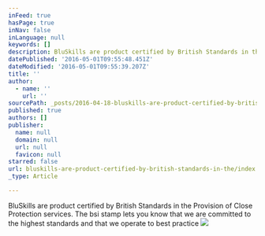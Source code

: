 ```yaml
---
inFeed: true
hasPage: true
inNav: false
inLanguage: null
keywords: []
description: BluSkills are product certified by British Standards in the Provision of Close Protection services. The bsi stamp lets you know that we are committed to the highest standards and that we operate to best practice
datePublished: '2016-05-01T09:55:48.451Z'
dateModified: '2016-05-01T09:55:39.207Z'
title: ''
author:
  - name: ''
    url: ''
sourcePath: _posts/2016-04-18-bluskills-are-product-certified-by-british-standards-in-the.md
published: true
authors: []
publisher:
  name: null
  domain: null
  url: null
  favicon: null
starred: false
url: bluskills-are-product-certified-by-british-standards-in-the/index.html
_type: Article

---
```

BluSkills are product certified by British Standards in the Provision of Close Protection services. The bsi stamp lets you know that we are committed to the highest standards and that we operate to best practice
![](https://the-grid-user-content.s3-us-west-2.amazonaws.com/a7f2e03a-7ded-4b57-8af2-c7fc100fef3b.jpg)
